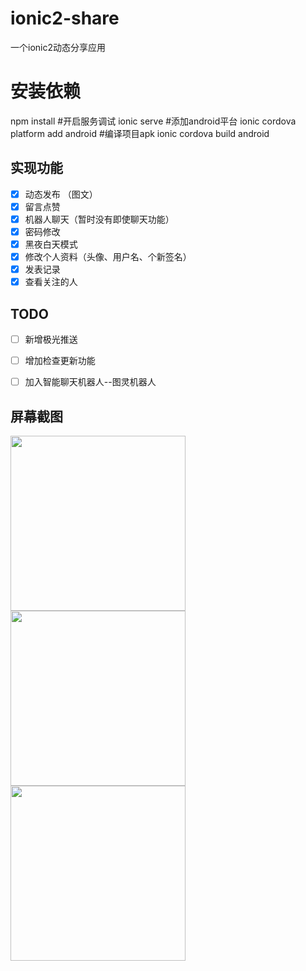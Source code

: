 # ionic2-share
一个ionic2动态分享应用
# 安装依赖
npm install 
#开启服务调试
ionic serve
#添加android平台
ionic cordova platform add android
#编译项目apk
ionic cordova build android

## 实现功能

- [x] 动态发布 （图文）
- [x] 留言点赞
- [x] 机器人聊天（暂时没有即使聊天功能）
- [x] 密码修改
- [x] 黑夜白天模式
- [x] 修改个人资料（头像、用户名、个新签名）
- [x] 发表记录
- [x] 查看关注的人

## TODO
- [ ] 新增极光推送

- [ ] 增加检查更新功能

- [ ] 加入智能聊天机器人--图灵机器人


## 屏幕截图
<img src="https://github.com/Coderbaobao/ionic2-share/tree/master/screenshot/dynamic.png?raw=true" width="280"/> 
<img src="https://github.com/Coderbaobao/ionic2-share/tree/master/screenshot/chat.png?raw=true" width="280"/> 
<img src="https://github.com/Coderbaobao/ionic2-share/tree/master/screenshot/Personal.png?raw=true" width="280"/> 
